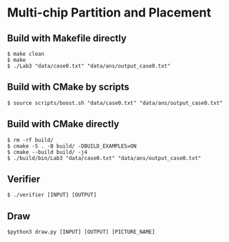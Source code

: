 # Multi-chip Partition and Placement

## Build with Makefile directly 
```console
$ make clean
$ make
$ ./Lab3 "data/case0.txt" "data/ans/output_case0.txt"
```

## Build with CMake by scripts
```console
$ source scripts/boost.sh "data/case0.txt" "data/ans/output_case0.txt"
```

## Build with CMake directly 
```console
$ rm -rf build/
$ cmake -S . -B build/ -DBUILD_EXAMPLES=ON
$ cmake --build build/ -j4
$ ./build/bin/Lab3 "data/case0.txt" "data/ans/output_case0.txt"
```
## Verifier
```console
$ ./verifier [INPUT] [OUTPUT] 
```

## Draw
```console
$python3 draw.py [INPUT] [OUTPUT] [PICTURE_NAME]
```